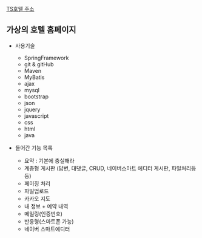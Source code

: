 [TS호텔 주소](http://125.135.9.241:8080/TaesanHotelWeb/index.jsp)

## 가상의 호텔 홈페이지

* 사용기술
  * SpringFramework
  * git & gitHub
  * Maven
  * MyBatis
  * ajax
  * mysql
  * bootstrap
  * json
  * jquery
  * javascript
  * css
  * html
  * java

* 들어간 기능 목록
  * 요약 : 기본에 충실해라
  * 계층형 게시판 (답변, 대댓글, CRUD, 네이버스마트 에디터 게시판, 파일처리등등)
  * 페이징 처리
  * 파일업로드
  * 카카오 지도
  * 내 정보 + 예약 내역
  * 메일링(인증번호)
  * 반응형(스마트폰 가능)
  * 네이버 스마트에디터


